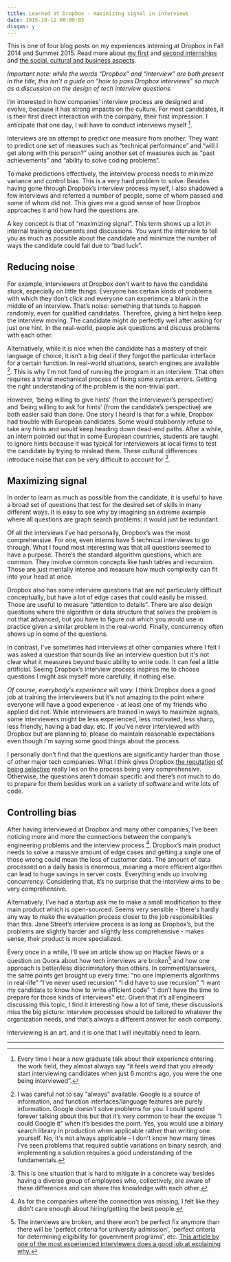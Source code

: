```yaml
---
title: Learned at Dropbox - maximizing signal in interviews
date: 2015-10-12 00:00:03
disqus: y
---
```


This is one of four blog posts on my experiences interning at Dropbox in Fall 2014 and Summer 2015. Read more about [my first](/2015/10/12/dropbox-first-internship) and [second internships](/2015/10/12/dropbox-second-internship.html) and [the social, cultural and business aspects](/2015/10/12/dropbox-misc.html).

_Important note: while the words “Dropbox” and “interview” are both present in the title, this isn’t a guide on “how to pass Dropbox interviews” so much as a discussion on the design of tech interview questions._

I’m interested in how companies’ interview process are designed and evolve, because it has strong impacts on the culture. For most candidates, it is their first direct interaction with the company, their first impression. I anticipate that one day, I will have to conduct interviews myself [^0].

Interviews are an attempt to predict one measure from another. They want to predict one set of measures such as “technical performance” and “will I get along with this person?” using another set of measures such as “past achievements” and “ability to solve coding problems”.

To make predictions effectively, the interview process needs to minimize variance and control bias. This is a very hard problem to solve. Besides having gone through Dropbox’s interview process myself, I also shadowed a few interviews and referred a number of people, some of whom passed and some of whom did not. This gives me a good sense of how Dropbox approaches it and how hard the questions are.

A key concept is that of “maximizing signal”. This term shows up a lot in internal training documents and discussions. You want the interview to tell you as much as possible about the candidate and minimize the number of ways the candidate could fail due to “bad luck”.

Reducing noise
--------------

For example, interviewers at Dropbox don’t want to have the candidate stuck, especially on little things. Everyone has certain kinds of problems with which they don’t click and everyone can experience a blank in the middle of an interview. That’s noise: something that tends to happen randomly, even for qualified candidates. Therefore, giving a hint helps keep the interview moving. The candidate might do perfectly well after asking for just one hint. In the real-world, people ask questions and discuss problems with each other.

Alternatively, while it is nice when the candidate has a mastery of their language of choice, it isn’t a big deal if they forgot the particular interface for a certain function. In real-world situations, search engines are available [^1]. This is why I'm not fond of running the program in an interview. That often requires a trivial mechanical process of fixing some syntax errors. Getting the right understanding of the problem is the non-trivial part.

However, ‘being willing to give hints’ (from the interviewer’s perspective) and ‘being willing to ask for hints’ (from the candidate’s perspective) are both easier said than done. One story I heard is that for a while, Dropbox had trouble with European candidates. Some would stubbornly refuse to take any hints and would keep heading down dead-end paths. After a while, an intern pointed out that in some European countries, students are taught to ignore hints because it was typical for interviewers at local firms to test the candidate by trying to mislead them. These cultural differences introduce noise that can be very difficult to account for [^2].

Maximizing signal
-----------------

In order to learn as much as possible from the candidate, it is useful to have a broad set of questions that test for the desired set of skills in many different ways. It is easy to see why by imagining an extreme example where all questions are graph search problems: it would just be redundant.

Of all the interviews I’ve had personally, Dropbox’s was the most comprehensive. For one, even interns have 5 technical interviews to go through. What I found most interesting was that all questions seemed to have a purpose. There’s the standard algorithm questions, which are common. They involve common concepts like hash tables and recursion. Those are just mentally intense and measure how much complexity can fit into your head at once.

Dropbox also has some interview questions that are not particularly difficult conceptually, but have a lot of edge cases that could easily be missed. Those are useful to measure “attention to details”. There are also design questions where the algorithm or data structure that solves the problem is not that advanced, but you have to figure out which you would use in practice given a similar problem in the real-world. Finally, concurrency often shows up in some of the questions.

In contrast, I've sometimes had interviews at other companies where I felt I was asked a question that sounds like an interview question but it's not clear what it measures beyond basic ability to write code. It can feel a little artificial. Seeing Dropbox’s interview process inspires me to choose questions I might ask myself more carefully, if nothing else.

_Of course, everybody's experience will vary._ I think Dropbox does a good job at training the interviewers but it's not amazing to the point where everyone will have a good experience - at least one of my friends who applied did not. While interviewers are trained in ways to maximize signals, some interviewers might be less experienced, less motivated, less sharp, less friendly, having a bad day, etc. If you've never interviewed with Dropbox but are planning to, please do maintain reasonable expectations even though I'm saying some good things about the process.

I personally don’t find that the questions are significantly harder than those of other major tech companies. What I think gives Dropbox [the reputation](http://qr.ae/RoSicS) [of being selective](http://qr.ae/RoSix9) really lies on the process being very comprehensive. Otherwise, the questions aren’t domain specific and there’s not much to do to prepare for them besides work on a variety of software and write lots of code.

Controlling bias
----------------

After having interviewed at Dropbox and many other companies, I’ve been noticing more and more the connections between the company’s engineering problems and the interview process [^4]. Dropbox’s main product needs to solve a massive amount of edge cases and getting a single one of those wrong could mean the loss of customer data. The amount of data processed on a daily basis is enormous, meaning a more efficient algorithm can lead to huge savings in server costs. Everything ends up involving concurrency. Considering that, it’s no surprise that the interview aims to be very comprehensive.

Alternatively, I’ve had a startup ask me to make a small modification to their main product which is open-sourced. Seems very sensible - there's hardly any way to make the evaluation process closer to the job responsibilities than this. Jane Street’s interview process is as long as Dropbox’s, but the problems are slightly harder and slightly less comprehensive - makes sense, their product is more specialized.

Every once in a while, I’ll see an article show up on Hacker News or a question on Quora about how tech interviews are broken[^5] and how one approach is better/less discriminatory than others. In comments/answers, the same points get brought up every time: “no one implements algorithms in real-life” “I’ve never used recursion” “I did have to use recursion” “I want my candidate to know how to write efficient code” “I don’t have the time to prepare for those kinds of interviews” etc. Given that it’s all engineers discussing this topic, I find it interesting how a lot of time, these discussions miss the big picture: interview processes should be tailored to whatever the organization needs, and that’s always a different answer for each company.

Interviewing is an art, and it is one that I will inevitably need to learn.

-----------------------

[^0]: Every time I hear a new graduate talk about their experience entering the work field, they almost always say “it feels weird that you already start interviewing candidates when just 6 months ago, you were the one being interviewed”.

[^1]: I was careful not to say “always” available. Google is a source of information, and function interfaces/language features are purely information. Google doesn’t solve problems for you. I could spend forever talking about this but that it’s very common to hear the excuse “I could Google it” when it’s besides the point. Yes, you would use a binary search library in production when applicable rather than writing one yourself. No, it's not always applicable - I don't know how many times I've seen problems that required subtle variations on binary search, and implementing a solution requires a good understanding of the fundamentals.

[^2]: This is one situation that is hard to mitigate in a concrete way besides having a diverse group of employees who, collectively, are aware of these differences and can share this knowledge with each other.

[^4]: As for the companies where the connection was missing, I felt like they didn’t care enough about hiring/getting the best people.

[^5]: The interviews are broken, and there won't be perfect fix anymore than there will be 'perfect criteria for university admission', 'perfect criteria for determining eligibility for government programs', etc. [This article by one of the most experienced interviewers does a good job at explaining why.](http://www.gayle.com/blog/2015/6/10/developer-interviews-are-broken-and-you-cant-fix-it)

